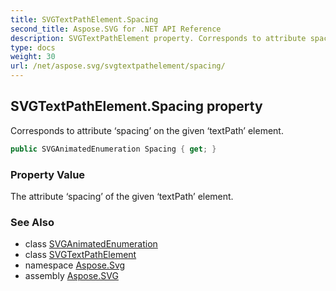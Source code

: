 ```yaml
---
title: SVGTextPathElement.Spacing
second_title: Aspose.SVG for .NET API Reference
description: SVGTextPathElement property. Corresponds to attribute spacing on the given textPath element
type: docs
weight: 30
url: /net/aspose.svg/svgtextpathelement/spacing/
---
```

## SVGTextPathElement.Spacing property

Corresponds to attribute ‘spacing’ on the given ‘textPath’ element.

```csharp
public SVGAnimatedEnumeration Spacing { get; }
```

### Property Value

The attribute ‘spacing’ of the given ‘textPath’ element.

### See Also

* class [SVGAnimatedEnumeration](../../../aspose.svg.datatypes/svganimatedenumeration/)
* class [SVGTextPathElement](../)
* namespace [Aspose.Svg](../../../aspose.svg/)
* assembly [Aspose.SVG](../../../)
